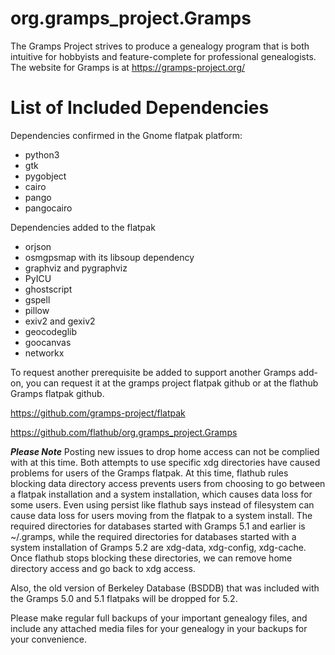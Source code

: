 # org.gramps_project.Gramps 
The Gramps Project strives to produce a genealogy program that is both intuitive for hobbyists and feature-complete for professional genealogists.  The website for Gramps is at https://gramps-project.org/

# List of Included Dependencies
Dependencies confirmed in the Gnome flatpak platform:
- python3
- gtk
- pygobject
- cairo
- pango
- pangocairo

Dependencies added to the flatpak
- orjson
- osmgpsmap with its libsoup dependency
- graphviz and pygraphviz
- PyICU
- ghostscript
- gspell
- pillow
- exiv2 and gexiv2
- geocodeglib
- goocanvas
- networkx

To request another prerequisite be added to support another Gramps add-on, you can request it at the gramps project flatpak github or at the flathub Gramps flatpak github.

https://github.com/gramps-project/flatpak

https://github.com/flathub/org.gramps_project.Gramps

***Please Note***
Posting new issues to drop home access can not be complied with at this time. Both attempts to use specific xdg directories have caused problems for users of the Gramps flatpak.
At this time, flathub rules blocking data directory access prevents users from choosing to go between a flatpak
installation and a system installation, which causes data loss for some users. Even using persist like flathub says
instead of filesystem can cause data loss for users moving from the flatpak to a system install. The required directories for databases started 
with Gramps 5.1 and earlier is ~/.gramps, while the required directories for databases started with a system installation 
of Gramps 5.2 are xdg-data, xdg-config, xdg-cache. Once flathub stops blocking these directories, we can remove home
directory access and go back to xdg access.

Also, the old version of Berkeley Database (BSDDB) that was included with the Gramps 5.0 and 5.1 flatpaks will be dropped for 5.2.

Please make regular full backups of your important genealogy files, and include any attached media files for your genealogy in your backups for your convenience.
